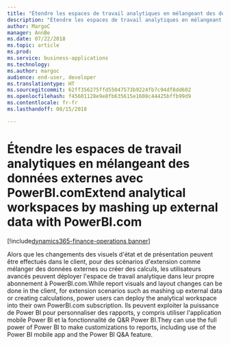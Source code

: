 ```yaml
---
title: "Étendre les espaces de travail analytiques en mélangeant des données externes avec PowerBI.com"
description: "Étendre les espaces de travail analytiques en mélangeant des données externes avec PowerBI.com"
author: MargoC
manager: AnnBe
ms.date: 07/22/2018
ms.topic: article
ms.prod: 
ms.service: business-applications
ms.technology: 
ms.author: margoc
audience: end-user, developer
ms.translationtype: HT
ms.sourcegitcommit: 62ff356275ffd55047573b9224fb7c94df8dd602
ms.openlocfilehash: f45601128e9e8fb635615e1608c44425bffb99d9
ms.contentlocale: fr-fr
ms.lasthandoff: 08/15/2018

---
```

#  <a name="extend-analytical-workspaces-by-mashing-up-external-data-with-powerbicom"></a><span data-ttu-id="5ec94-103">Étendre les espaces de travail analytiques en mélangeant des données externes avec PowerBI.com</span><span class="sxs-lookup"><span data-stu-id="5ec94-103">Extend analytical workspaces by mashing up external data with PowerBI.com</span></span>

[!include[dynamics365-finance-operations banner](../includes/dynamics365-finance-operations.md)]



<span data-ttu-id="5ec94-104">Alors que les changements des visuels d'état et de présentation peuvent être effectués dans le client, pour des scénarios d'extension comme mélanger des données externes ou créer des calculs, les utilisateurs avancés peuvent déployer l'espace de travail analytique dans leur propre abonnement à PowerBI.com.</span><span class="sxs-lookup"><span data-stu-id="5ec94-104">While report visuals and layout changes can be done in the client, for extension scenarios such as mashing up external data or creating calculations, power users can deploy the analytical workspace into their own PowerBI.com subscription.</span></span>
<span data-ttu-id="5ec94-105">Ils peuvent exploiter la puissance de Power BI pour personnaliser des rapports, y compris utiliser l'application mobile Power BI et la fonctionnalité de Q&R Power BI.</span><span class="sxs-lookup"><span data-stu-id="5ec94-105">They can use the full power of Power BI to make customizations to reports, including use of the Power BI mobile app and the Power BI Q&A feature.</span></span>


